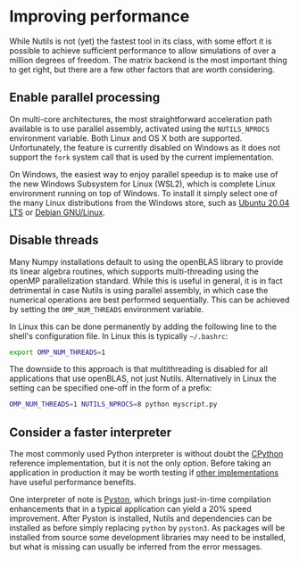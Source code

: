 # Improving performance

While Nutils is not (yet) the fastest tool in its class, with some effort it is
possible to achieve sufficient performance to allow simulations of over a
million degrees of freedom. The matrix backend is the most important thing to
get right, but there are a few other factors that are worth considering.

## Enable parallel processing

On multi-core architectures, the most straightforward acceleration path
available is to use parallel assembly, activated using the `NUTILS_NPROCS`
environment variable. Both Linux and OS X both are supported. Unfortunately,
the feature is currently disabled on Windows as it does not support the `fork`
system call that is used by the current implementation.

On Windows, the easiest way to enjoy parallel speedup is to make use of the new
Windows Subsystem for Linux (WSL2), which is complete Linux environment running
on top of Windows. To install it simply select one of the many Linux
distributions from the Windows store, such as [Ubuntu 20.04
LTS](https://www.microsoft.com/store/apps/9n6svws3rx71) or [Debian
GNU/Linux](https://www.microsoft.com/store/apps/9MSVKQC78PK6).

## Disable threads

Many Numpy installations default to using the openBLAS library to provide its
linear algebra routines, which supports multi-threading using the openMP
parallelization standard. While this is useful in general, it is in fact
detrimental in case Nutils is using parallel assembly, in which case the
numerical operations are best performed sequentially. This can be achieved by
setting the `OMP_NUM_THREADS` environment variable.

In Linux this can be done permanently by adding the following line to the
shell's configuration file. In Linux this is typically `~/.bashrc`:

```sh
export OMP_NUM_THREADS=1
```

The downside to this approach is that multithreading is disabled for all
applications that use openBLAS, not just Nutils. Alternatively in Linux the
setting can be specified one-off in the form of a prefix:

```sh
OMP_NUM_THREADS=1 NUTILS_NPROCS=8 python myscript.py
```

## Consider a faster interpreter

The most commonly used Python interpreter is without doubt the
[CPython](https://github.com/python/cpython) reference implementation, but it
is not the only option. Before taking an application in production it may be
worth testing if [other
implementations](https://www.python.org/download/alternatives) have useful
performance benefits.

One interpreter of note is [Pyston](https://www.pyston.org), which brings
just-in-time compilation enhancements that in a typical application can yield a
20% speed improvement. After Pyston is installed, Nutils and dependencies can
be installed as before simply replacing `python` by `pyston3`. As packages will
be installed from source some development libraries may need to be installed,
but what is missing can usually be inferred from the error messages.

